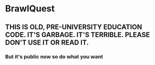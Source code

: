 # BrawlQuest
## THIS IS OLD, PRE-UNIVERSITY EDUCATION CODE. IT'S GARBAGE. IT'S TERRIBLE. PLEASE DON'T USE IT OR READ IT.
### But it's public now so do what you want
